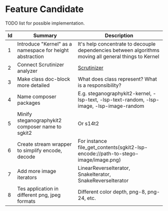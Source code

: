 Feature Candidate
=================
TODO list for possible implementation.

Id  | Summary                                                   | Description
--- |---                                                        | --- 
1   | Introduce "Kernel" as a namespace for height abstraction  | It's help concentrate to decouple dependencies between algorithms moving all general things to Kernel
2   | Connect Scrutinizer analyzer                              | [Scrutinizer](https://scrutinizer-ci.com/docs/tools/php/php-analyzer/)
3   | Make class doc-block more detailed                        | What does class represent? What is a responsibility?
4   | Name composer packages                                    | E.g. steganographykit2-kernel, -lsp-text, -lsp-text-random, -lsp-image, -lsp-image-random
5   | Minify steganographykit2 composer name to sgkit2          | Or s14t2
6   | Create stream wrapper to simplify encode, decode          | For instance file_get_contents(sgkit2-lsp-encode://path-to-stego-image/image.png)
7   | Add more image iterators                                  | LinearReverseIterator, SnakeIterator, SnakeReverseIterator
8   | Tes application in different png, jpeg formats            | Different color depth, png-8, png-24, etc.           
